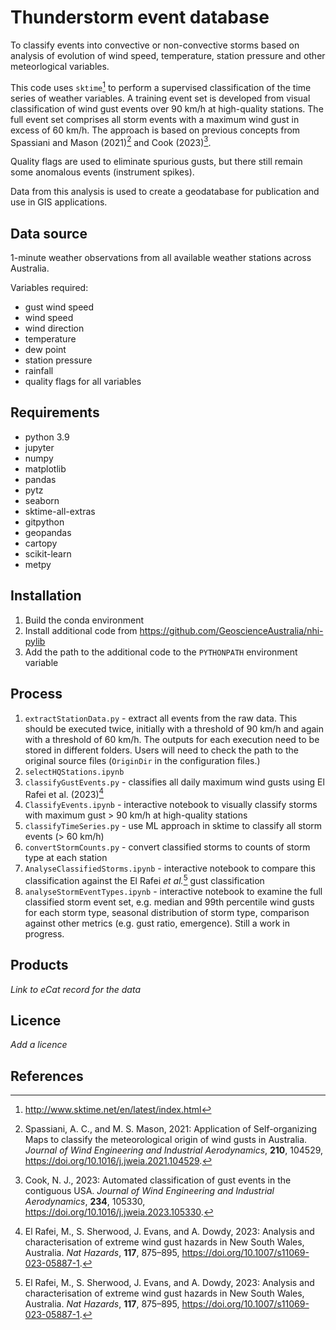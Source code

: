 # Thunderstorm event database

To classify events into convective or non-convective storms based on analysis of evolution of wind speed, temperature, station pressure and other meteorlogical variables.

This code uses `sktime`[^1] to perform a supervised classification of the time series of weather variables. A training event set is developed from visual classification of wind gust events over 90 km/h at high-quality stations. The full event set comprises all storm events with a maximum wind gust in excess of 60 km/h. The approach is based on previous concepts from Spassiani and Mason (2021)[^2] and Cook (2023)[^3].

Quality flags are used to eliminate spurious gusts, but there still remain some anomalous events (instrument spikes).

Data from this analysis is used to create a geodatabase for publication and use in GIS applications.


## Data source

1-minute weather observations from all available weather stations across Australia.

Variables required:
- gust wind speed
- wind speed
- wind direction
- temperature
- dew point
- station pressure
- rainfall
- quality flags for all variables


## Requirements

- python 3.9
- jupyter
- numpy
- matplotlib
- pandas
- pytz
- seaborn
- sktime-all-extras
- gitpython
- geopandas
- cartopy
- scikit-learn
- metpy


## Installation

1. Build the conda environment
2. Install additional code from https://github.com/GeoscienceAustralia/nhi-pylib
3. Add the path to the additional code to the `PYTHONPATH` environment variable


## Process

1. `extractStationData.py` - extract all events from the raw data. This should be executed twice, initially with a threshold of 90 km/h and again with a threshold of 60 km/h. The outputs for each execution need to be stored in different folders. Users will need to check the path to the original source files (`OriginDir` in the configuration files.)
2. `selectHQStations.ipynb`
3. `classifyGustEvents.py` - classifies all daily maximum wind gusts using El Rafei et al. (2023)[^4]
4. `ClassifyEvents.ipynb` - interactive notebook to visually classify storms with maximum gust > 90 km/h at high-quality stations
5. `classifyTimeSeries.py` - use ML approach in sktime to classify all storm events (> 60 km/h)
6. `convertStormCounts.py` - convert classified storms to counts of storm type at each station
7. `AnalyseClassifiedStorms.ipynb` - interactive notebook to compare this classification against the El Rafei _et al._[^4] gust classification
8. `analyseStormEventTypes.ipynb` - interactive notebook to examine the full classified storm event set, e.g. median and 99th percentile wind gusts for each storm type, seasonal distribution of storm type, comparison against other metrics (e.g. gust ratio, emergence). Still a work in progress.



## Products

_Link to eCat record for the data_

## Licence

_Add a licence_


## References

[^1]: http://www.sktime.net/en/latest/index.html
[^2]: Spassiani, A. C., and M. S. Mason, 2021: Application of Self-organizing Maps to classify the meteorological origin of wind gusts in Australia. _Journal of Wind Engineering and Industrial Aerodynamics_, **210**, 104529, https://doi.org/10.1016/j.jweia.2021.104529.
[^3]: Cook, N. J., 2023: Automated classification of gust events in the contiguous USA. _Journal of Wind Engineering and Industrial Aerodynamics_, **234**, 105330, https://doi.org/10.1016/j.jweia.2023.105330.
[^4]: El Rafei, M., S. Sherwood, J. Evans, and A. Dowdy, 2023: Analysis and characterisation of extreme wind gust hazards in New South Wales, Australia. _Nat Hazards_, **117**, 875–895, https://doi.org/10.1007/s11069-023-05887-1.

